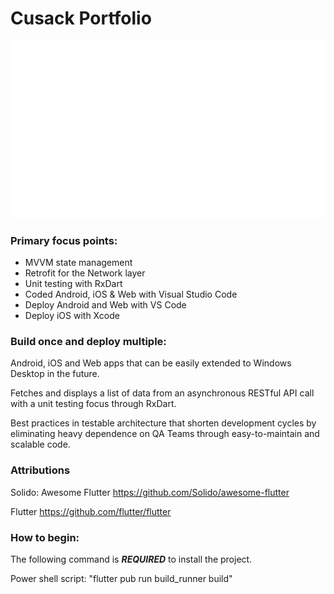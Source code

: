 # Cusack Portfolio

![Demo Animation](https://github.com/jmcusac/CuSoft-Flutter-Portfolio/blob/main/graphics/Flutter-Animation.gif?raw=true)
  
### Primary focus points:

* MVVM state management
* Retrofit for the Network layer
* Unit testing with RxDart
* Coded Android, iOS & Web with Visual Studio Code
* Deploy Android and Web with VS Code 
* Deploy iOS with Xcode
  
### Build once and deploy multiple:

Android, iOS and Web apps that can be easily extended to Windows Desktop in the future.

Fetches and displays a list of data from an asynchronous RESTful API call with a unit testing focus through RxDart.

Best practices in testable architecture that shorten development cycles by eliminating heavy dependence on QA Teams through easy-to-maintain and scalable code.

### Attributions

Solido: Awesome Flutter
https://github.com/Solido/awesome-flutter

Flutter
https://github.com/flutter/flutter

### How to begin:

The following command is **_REQUIRED_** to install the project.

Power shell script: "flutter pub run build_runner build"
